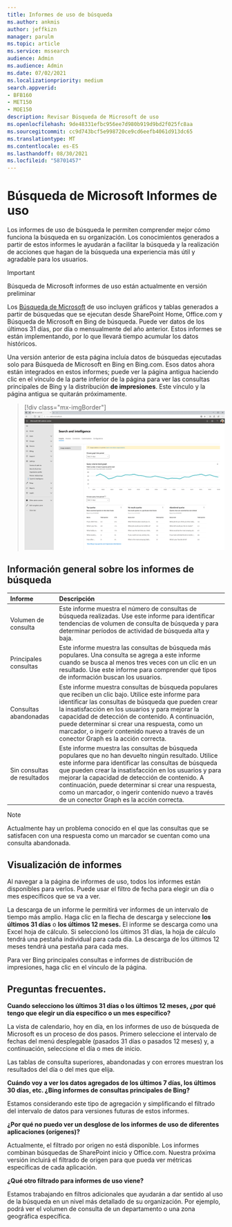 ```yaml
---
title: Informes de uso de búsqueda
ms.author: ankmis
author: jeffkizn
manager: parulm
ms.topic: article
ms.service: mssearch
audience: Admin
ms.audience: Admin
ms.date: 07/02/2021
ms.localizationpriority: medium
search.appverid:
- BFB160
- MET150
- MOE150
description: Revisar Búsqueda de Microsoft de uso
ms.openlocfilehash: 9de48331efbc956ee7d980b919d9bd2f025fc8aa
ms.sourcegitcommit: cc9d743bcf5e998720ce9cd6eefb4061d913dc65
ms.translationtype: MT
ms.contentlocale: es-ES
ms.lasthandoff: 08/30/2021
ms.locfileid: "58701457"
---
```

# <a name="microsoft-search-usage-reports"></a>Búsqueda de Microsoft Informes de uso

Los informes de uso de búsqueda le permiten comprender mejor cómo funciona la búsqueda en su organización. Los conocimientos generados a [](./make-content-easy-to-find.md) partir de estos informes le ayudarán a facilitar la búsqueda y la realización de acciones que hagan de la búsqueda una experiencia más útil y agradable para los usuarios.

> [!IMPORTANT]
> Búsqueda de Microsoft informes de uso están actualmente en versión preliminar

Los [Búsqueda de Microsoft](https://admin.microsoft.com/Adminportal/Home?#/MicrosoftSearch/insights) de uso incluyen gráficos y tablas generados a partir de búsquedas que se ejecutan desde SharePoint Home, Office.com y Búsqueda de Microsoft en Bing de búsqueda. Puede ver datos de los últimos 31 días, por día o mensualmente del año anterior. Estos informes se están implementando, por lo que llevará tiempo acumular los datos históricos.

Una versión anterior de esta página incluía datos de búsquedas ejecutadas solo para Búsqueda de Microsoft en Bing en Bing.com. Esos datos ahora están integrados en estos informes; puede ver la página antigua haciendo clic en el vínculo de la parte inferior de la página para ver las consultas principales de Bing y la distribución **de impresiones**. Este vínculo y la página antigua se quitarán próximamente.

> [!div class="mx-imgBorder"]
> ![Panel de informes de uso de búsqueda.](media/usage-reports/usage_reports_v2.png)

## <a name="overview-of-search-reports"></a>Información general sobre los informes de búsqueda

| Informe | Descripción |
|:-----|:-----|
|Volumen de consulta|Este informe muestra el número de consultas de búsqueda realizadas. Use este informe para identificar tendencias de volumen de consulta de búsqueda y para determinar períodos de actividad de búsqueda alta y baja.|
|Principales consultas|Este informe muestra las consultas de búsqueda más populares. Una consulta se agrega a este informe cuando se busca al menos tres veces con un clic en un resultado. Use este informe para comprender qué tipos de información buscan los usuarios.|
|Consultas abandonadas|Este informe muestra consultas de búsqueda populares que reciben un clic bajo. Utilice este informe para identificar las consultas de búsqueda que pueden crear la insatisfacción en los usuarios y para mejorar la capacidad de detección de contenido. A continuación, puede determinar si crear una respuesta, como un marcador, o ingerir contenido nuevo a través de un conector Graph es la acción correcta.|
|Sin consultas de resultados|Este informe muestra las consultas de búsqueda populares que no han devuelto ningún resultado. Utilice este informe para identificar las consultas de búsqueda que pueden crear la insatisfacción en los usuarios y para mejorar la capacidad de detección de contenido. A continuación, puede determinar si crear una respuesta, como un marcador, o ingerir contenido nuevo a través de un conector Graph es la acción correcta.|

>[!NOTE]
>Actualmente hay un problema conocido en el que las consultas que se satisfacen con una respuesta como un marcador se cuentan como una consulta abandonada.

## <a name="viewing-reports"></a>Visualización de informes

Al navegar a la página de informes de uso, todos los informes están disponibles para verlos. Puede usar el filtro de fecha para elegir un día o mes específicos que se va a ver.

La descarga de un informe le permitirá ver informes de un intervalo de tiempo más amplio. Haga clic en la flecha de descarga y seleccione **los últimos 31 días** o **los últimos 12 meses.** El informe se descarga como una Excel hoja de cálculo. Si seleccionó los últimos 31 días, la hoja de cálculo tendrá una pestaña individual para cada día. La descarga de los últimos 12 meses tendrá una pestaña para cada mes.

Para ver Bing principales consultas e informes de distribución de impresiones, haga clic en el vínculo de la página.

## <a name="frequently-asked-questions"></a>Preguntas frecuentes.

**Cuando selecciono los últimos 31 días o los últimos 12 meses, ¿por qué tengo que elegir un día específico o un mes específico?**

La vista de calendario, hoy en día, en los informes de uso de búsqueda de Microsoft es un proceso de dos pasos. Primero seleccione el intervalo de fechas del menú desplegable (pasados 31 días o pasados 12 meses) y, a continuación, seleccione el día o mes de inicio.

Las tablas de consulta superiores, abandonadas y con errores muestran los resultados del día o del mes que elija.

**Cuándo voy a ver los datos agregados de los últimos 7 días, los últimos 30 días, etc. ¿Bing informes de consultas principales de Bing?**

Estamos considerando este tipo de agregación y simplificando el filtrado del intervalo de datos para versiones futuras de estos informes.

**¿Por qué no puedo ver un desglose de los informes de uso de diferentes aplicaciones (orígenes)?**

Actualmente, el filtrado por origen no está disponible. Los informes combinan búsquedas de SharePoint inicio y Office.com. Nuestra próxima versión incluirá el filtrado de origen para que pueda ver métricas específicas de cada aplicación.

**¿Qué otro filtrado para informes de uso viene?**

Estamos trabajando en filtros adicionales que ayudarán a dar sentido al uso de la búsqueda en un nivel más detallado de su organización. Por ejemplo, podrá ver el volumen de consulta de un departamento o una zona geográfica específica.
